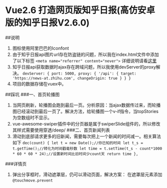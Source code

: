 # Vue2.6 打造网页版知乎日报(高仿安卓版的知乎日报V2.6.0)

##说明
1. 图标使用阿里巴巴的Iconfont
2. 由于知乎日报api图片url存在防盗链的问题，所以我在index.html文件中添加了以下标签
`<meta name="referrer" content="never">`
详细说明请看[这里](https://www.cnblogs.com/dongcanliang/archive/2017/04/01/6655061.html)
3. 知乎日报api获取数据时ajax存在跨域问题，所以我使用devServer的proxy解决。
`devServer: {
        port: 5000,
        proxy: {
            '/api': {
                target: 'https://news-at.zhihu.com',
                changeOrigin: true
            }
        }
    }`
4. 项目的数据存储在vuex中。


##踩坑
###一、首页轮播图
1. 当网页刷新，轮播图会跑到最后一页。分析原因：当ajax数据传过来，而轮播图已经滚动到最后一页了。解决方法，给轮播图一个v-if指令，当topStories为空数组时不显示。
2. vue-awesome-swiper插件中的分页器是属于swiperSlide组件的，所以修改其样式需要使用穿透/deep/
###二、首页新闻列表
1. 滑动到底部请求更多的旧新闻，需要每次把上一个新闻的时间减一。相关算法如下
`dec(count) {
     let t = new Date();//你已知的时间
     let t_s = t.getTime();//转化为时间戳毫秒数
     let time = t.setTime(t_s - count*1000 * 60 * 60 * 24);//设置新时间比旧时间少count天
     return time
},`

###详情页
1. 弹出分享框时，滑动遮罩层，仍可以滑动页面，解决方案：
在遮罩层元素添加`@touchmove.prevent`


